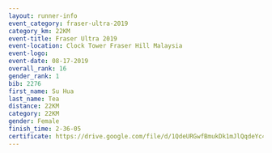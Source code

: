 ```yaml
---
layout: runner-info 
event_category: fraser-ultra-2019 
category_km: 22KM 
event-title: Fraser Ultra 2019 
event-location: Clock Tower Fraser Hill Malaysia 
event-logo: 
event-date: 08-17-2019 
overall_rank: 16
gender_rank: 1
bib: 2276
first_name: Su Hua
last_name: Tea
distance: 22KM
category: 22KM
gender: Female
finish_time: 2-36-05
certificate: https://drive.google.com/file/d/1QdeURGwfBmukDk1mJlQqdeYc4-5Blv10/view?usp=sharing
---
```

